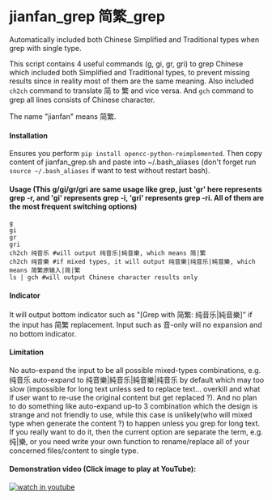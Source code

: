 # jianfan_grep 简繁_grep
Automatically included both Chinese Simplified and Traditional types when grep with single type. 

This script contains 4 useful commands (g, gi, gr, gri) to grep Chinese which included both Simplified and Traditional types, to prevent missing results since in reality most of them are the same meaning. Also included `ch2ch` command to translate 简 to 繁 and vice versa. And `gch` command to grep all lines consists of Chinese character.

The name "jianfan" means 简繁.

#### Installation
Ensures you perform `pip install opencc-python-reimplemented`. Then copy content of jianfan_grep.sh and paste into ~/.bash_aliases (don't forget run `source ~/.bash_aliases` if want to test without restart bash). 

#### Usage (This g/gi/gr/gri are same usage like grep, just 'gr' here represents grep -r, and 'gi' represents grep -i, 'gri' represents grep -ri. All of them are the most frequent switching options)
    g
    gi
    gr 
    gri
    ch2ch 纯音乐 #will output 纯音乐|純音樂, which means 简|繁
    ch2ch 纯音樂 #if mixed types, it will output 纯音樂|纯音乐|純音樂, which means 简繁原输入|简|繁
    ls | gch #will output Chinese character results only

#### Indicator
It will output bottom indicator such as "[Grep with 简繁: 纯音乐|純音樂]" if the input has 简繁 replacement. Input such as 音-only will no expansion and no bottom indicator.

#### Limitation
No auto-expand the input to be all possible mixed-types combinations, e.g. 纯音乐 auto-expand to 纯音樂|純音乐|純音樂|纯音乐 by default which may too slow (impossible for long text unless sed to replace text... overkill and what if user want to re-use the original content but get replaced ?). And no plan to do something like auto-expand up-to 3 combination which the design is strange and not friendly to use, while this case is unlikely(who will mixed type when generate the content ?) to happen unless you grep for long text. If you really want to do it, then the current option are separate the term, e.g. 纯|樂, or you need write your own function to rename/replace all of your concerned files/content to single type.
    
#### Demonstration video (Click image to play at YouTube): ##

[![watch in youtube](https://i.ytimg.com/vi/7FWCxhxNVwc/hqdefault.jpg)](https://www.youtube.com/watch?v=7FWCxhxNVwc "jianfan_grep")


